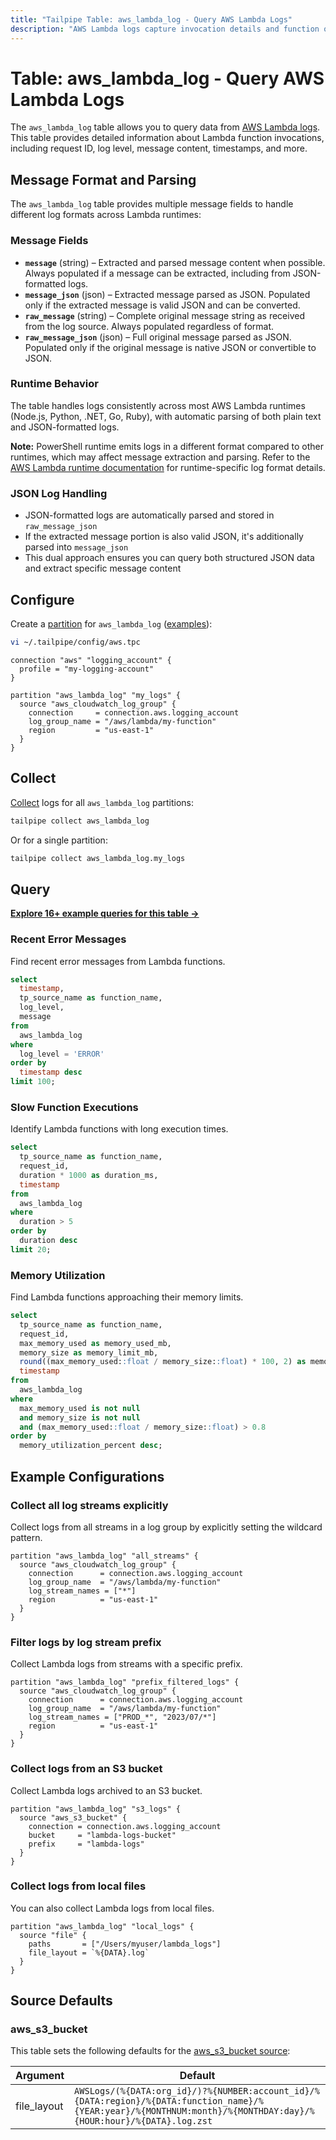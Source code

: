```yaml
---
title: "Tailpipe Table: aws_lambda_log - Query AWS Lambda Logs"
description: "AWS Lambda logs capture invocation details and function output within your AWS account."
---
```


# Table: aws_lambda_log - Query AWS Lambda Logs

The `aws_lambda_log` table allows you to query data from [AWS Lambda logs](https://docs.aws.amazon.com/lambda/latest/dg/monitoring-cloudwatchlogs.html). This table provides detailed information about Lambda function invocations, including request ID, log level, message content, timestamps, and more.

## Message Format and Parsing

The `aws_lambda_log` table provides multiple message fields to handle different log formats across Lambda runtimes:

### Message Fields

- **`message`** (string) – Extracted and parsed message content when possible. Always populated if a message can be extracted, including from JSON-formatted logs.
- **`message_json`** (json) – Extracted message parsed as JSON. Populated only if the extracted message is valid JSON and can be converted.
- **`raw_message`** (string) – Complete original message string as received from the log source. Always populated regardless of format.
- **`raw_message_json`** (json) – Full original message parsed as JSON. Populated only if the original message is native JSON or convertible to JSON.

### Runtime Behavior

The table handles logs consistently across most AWS Lambda runtimes (Node.js, Python, .NET, Go, Ruby), with automatic parsing of both plain text and JSON-formatted logs.

**Note:** PowerShell runtime emits logs in a different format compared to other runtimes, which may affect message extraction and parsing. Refer to the [AWS Lambda runtime documentation](https://docs.aws.amazon.com/lambda/latest/dg/lambda-runtimes.html) for runtime-specific log format details.

### JSON Log Handling

- JSON-formatted logs are automatically parsed and stored in `raw_message_json`
- If the extracted message portion is also valid JSON, it's additionally parsed into `message_json`
- This dual approach ensures you can query both structured JSON data and extract specific message content

## Configure

Create a [partition](https://tailpipe.io/docs/manage/partition) for `aws_lambda_log` ([examples](https://hub.tailpipe.io/plugins/turbot/aws/tables/aws_lambda_log#example-configurations)):

```sh
vi ~/.tailpipe/config/aws.tpc
```

```hcl
connection "aws" "logging_account" {
  profile = "my-logging-account"
}

partition "aws_lambda_log" "my_logs" {
  source "aws_cloudwatch_log_group" {
    connection     = connection.aws.logging_account
    log_group_name = "/aws/lambda/my-function"
    region         = "us-east-1"
  }
}
```

## Collect

[Collect](https://tailpipe.io/docs/manage/collection) logs for all `aws_lambda_log` partitions:

```sh
tailpipe collect aws_lambda_log
```

Or for a single partition:

```sh
tailpipe collect aws_lambda_log.my_logs
```

## Query

**[Explore 16+ example queries for this table →](https://hub.tailpipe.io/plugins/turbot/aws/queries/aws_lambda_log)**

### Recent Error Messages

Find recent error messages from Lambda functions.

```sql
select
  timestamp,
  tp_source_name as function_name,
  log_level,
  message
from
  aws_lambda_log
where
  log_level = 'ERROR'
order by
  timestamp desc
limit 100;
```

### Slow Function Executions

Identify Lambda functions with long execution times.

```sql
select
  tp_source_name as function_name,
  request_id,
  duration * 1000 as duration_ms,
  timestamp
from
  aws_lambda_log
where
  duration > 5
order by
  duration desc
limit 20;
```

### Memory Utilization

Find Lambda functions approaching their memory limits.

```sql
select
  tp_source_name as function_name,
  request_id,
  max_memory_used as memory_used_mb,
  memory_size as memory_limit_mb,
  round((max_memory_used::float / memory_size::float) * 100, 2) as memory_utilization_percent,
  timestamp
from
  aws_lambda_log
where
  max_memory_used is not null
  and memory_size is not null
  and (max_memory_used::float / memory_size::float) > 0.8
order by
  memory_utilization_percent desc;
```

## Example Configurations

### Collect all log streams explicitly

Collect logs from all streams in a log group by explicitly setting the wildcard pattern.

```hcl
partition "aws_lambda_log" "all_streams" {
  source "aws_cloudwatch_log_group" {
    connection      = connection.aws.logging_account
    log_group_name  = "/aws/lambda/my-function"
    log_stream_names = ["*"]
    region          = "us-east-1"
  }
}
```

### Filter logs by log stream prefix

Collect Lambda logs from streams with a specific prefix.

```hcl
partition "aws_lambda_log" "prefix_filtered_logs" {
  source "aws_cloudwatch_log_group" {
    connection      = connection.aws.logging_account
    log_group_name  = "/aws/lambda/my-function"
    log_stream_names = ["PROD_*", "2023/07/*"]
    region          = "us-east-1"
  }
}
```

### Collect logs from an S3 bucket

Collect Lambda logs archived to an S3 bucket.

```hcl
partition "aws_lambda_log" "s3_logs" {
  source "aws_s3_bucket" {
    connection = connection.aws.logging_account
    bucket     = "lambda-logs-bucket"
    prefix     = "lambda-logs"
  }
}
```

### Collect logs from local files

You can also collect Lambda logs from local files.

```hcl
partition "aws_lambda_log" "local_logs" {
  source "file" {
    paths       = ["/Users/myuser/lambda_logs"]
    file_layout = `%{DATA}.log`
  }
}
```

## Source Defaults

### aws_s3_bucket

This table sets the following defaults for the [aws_s3_bucket source](https://hub.tailpipe.io/plugins/turbot/aws/sources/aws_s3_bucket#arguments):

| Argument    | Default                                                         |
| ----------- | --------------------------------------------------------------- |
| file_layout | `AWSLogs/(%{DATA:org_id}/)?%{NUMBER:account_id}/%{DATA:region}/%{DATA:function_name}/%{YEAR:year}/%{MONTHNUM:month}/%{MONTHDAY:day}/%{HOUR:hour}/%{DATA}.log.zst` |
